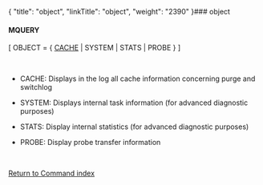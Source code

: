 {
    "title": "object",
    "linkTitle": "object",
    "weight": "2390"
}### <span id="object"></span>object

#### MQUERY

\[ OBJECT = { <u>CACHE</u> | SYSTEM | STATS | PROBE } \]

 

-   CACHE: Displays in the log all cache information concerning purge and switchlog
-   SYSTEM: Displays internal task information (for advanced diagnostic purposes)
-   STATS: Display internal statistics (for advanced diagnostic purposes)
-   PROBE: Display probe transfer information

 

[Return to Command index](../)

 
